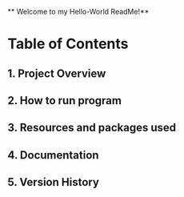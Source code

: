 ** Welcome to my Hello-World ReadMe!**
# Table of Contents
## 1. Project Overview
## 2. How to run program
## 3. Resources and packages used
## 4. Documentation
## 5. Version History
